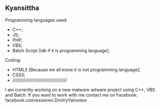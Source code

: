 Kyansittha
-
Programming languages used:
- C++;
- JS;
- PHP;
- VBS;
- Batch Script [Idk if it is programming language];

Coding:
- HTML5 [Because we all know it is not programming language];
- CSS3;
- ///////////////////////////////////

I am currently working on a new malware-adware project using C++, VBS and Batch. If you want to work with me contact me on Facebook: facebook.com/essieren.DmitryYahontov
